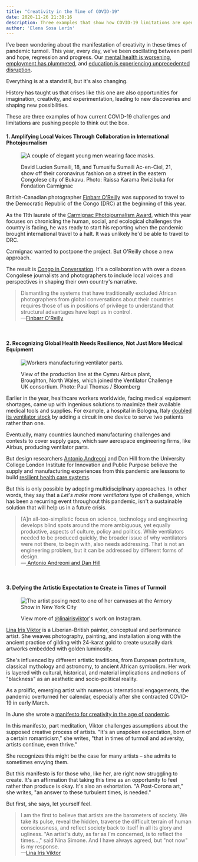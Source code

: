 ```yaml
---
title: "Creativity in the Time of COVID-19" 
date: 2020-11-26 21:38:16
description: Three examples that show how COVID-19 limitations are opening new possibilities in sectors like photojournalism, healthcare, and art.
author: 'Elena Sosa Lerín'
---
```

I’ve been wondering about the manifestation of creativity in these times of pandemic turmoil. This year, every day, we’ve been oscillating between peril and hope, regression and progress. Our <a href="https://bit.ly/3q3o9XC" target="blank"> mental health is worsening</a>, <a href="https://bit.ly/3fC89Hy" target="blank"> employment has plummeted</a>, and <a href="https://wapo.st/3lbbDS9" target="blank"> education is experiencing unprecedented disruption</a>. 

Everything is at a standstill, but it's also changing. 

History has taught us that crises like this one are also opportunities for imagination, creativity, and experimentation, leading to new discoveries and shaping new possibilities.

These are three examples of how current COVID-19 challenges and limitations are pushing people to think out the box.

#### 1. Amplifying Local Voices Through Collaboration in International Photojournalism 
<figure>
<img data-src="https://res.cloudinary.com/esarin72/image/upload/c_fill,q_auto,w_600/v1606455432/notes/sapeurs-DRC_tmrkl6.jpg" loading="lazy" alt="A couple of elegant young men wearing face masks." class="lazyload">
<figcaption>
    <p>David Lucien Sumaili, 18, and Tumusifu Sumaili Ac-en-Ciel, 21, show off their coronavirus fashion on a street in the eastern Congolese city of Bukavu. <span class="thick">Photo: Raissa Karama Rwizibuka for Fondation Carmignac</span></p>
</figcaption>
</figure>

British-Canadian photographer <a href=" https://www.instagram.com/finbarroreilly/" target=" blank">Finbarr O'Reilly</a> was supposed to travel to the Democratic Republic of the Congo (DRC) at the beginning of this year. 

As the 11th laurate of the <a href="https://bit.ly/2V4Renx" target="blank"> Carmignac Photojournalism Award</a>, which this year focuses on chronicling the human, social, and ecological challenges the country is facing, he was ready to start his reporting when the pandemic brought international travel to a halt. It was unlikely he'd be able to travel to DRC.

Carmignac wanted to postpone the project. But O'Reilly chose a new approach.

The result is <a href="https://bit.ly/369yvgR" target="blank">Congo in Conversation</a>. It's a collaboration with over a dozen Congolese journalists and photographers to include local voices and perspectives in shaping their own country's narrative. 

<blockquote>
<p>
Dismantling the systems that have traditionally excluded African photographers from global conversations about their countries requires those of us in positions of privilege to understand that structural advantages have kept us in control.<br>
&#8212<a href="https://bit.ly/2V5tHmh" target="blank">Finbarr O'Reilly</a>
</p>
</blockquote>
<br>

#### 2. Recognizing Global Health Needs Resilience, Not Just More Medical Equipment
<figure>
<img data-src="https://res.cloudinary.com/esarin72/image/upload/c_fill,q_auto,w_600/v1606454955/notes/ventilator-production_hsx83b.jpg" loading="lazy" alt="Workers manufacturing ventilator parts." class="lazyload">
<figcaption>
    <p>View of the production line at the Cymru Airbus plant, Broughton, North Wales, which joined the Ventilator Challenge UK consortium. <span class="thick">Photo: Paul Thomas / Bloomberg</span></p>
</figcaption>
</figure>

Earlier in the year, healthcare workers worldwide, facing medical equipment shortages, came up with ingenious solutions to maximize their available medical tools and supplies. For example, a hospital in Bologna, Italy <a href="https://bit.ly/2KBFfeY" target="blank">doubled its ventilator stock</a> by adding a circuit in one device to serve two patients rather than one. 

Eventually, many countries launched manufacturing challenges and contests to cover supply gaps, which saw aerospace engineering firms, like Airbus, producing ventilator parts.

But design researchers <a href="https://twitter.com/AntoAndreoni" target="blank">
Antonio Andreoni</a> and Dan Hill from the University College London Institute for Innovation and Public Purpose believe the supply and manufacturing experiences from this pandemic are lessons to build <a href="https://bit.ly/3lbiACI" target="blank"> resilient health care systems</a>. 

But this is only possible by adopting multidisciplinary approaches. In other words, they say that a <em>Let's make more ventilators</em> type of challenge, which has been a recurring event throughout this pandemic, isn't a sustainable solution that will help us in a future crisis.

<blockquote>
<p>
[A]n all-too-simplistic focus on science, technology and engineering develops blind spots around the more ambiguous, yet equally productive, aspects of culture, policy and politics. While ventilators needed to be produced quickly, the broader issue of why ventilators were not there, to begin with, also needs addressing. That is not an engineering problem, but it can be addressed by different forms of design.<br>
&#8212<a href="https://bit.ly/3lbiACI" target="blank"> Antonio Andreoni and Dan Hill</a>
</p>
</blockquote>
<br>

#### 3. Defying the Artistic Expectation to Create in Times of Turmoil
<figure>
<img data-src="https://res.cloudinary.com/esarin72/image/upload/v1606364246/notes/gold-girl_dltfzn.jpg" loading="lazy" alt="The artist posing next to one of her canvases at the Armory Show in New York City" class="lazyload">
<figcaption>
    <p><span class="thick">View more of <a href="https://www.instagram.com/linairisviktor/" target="blank">@linairisviktor</a>'s work on Instagram.</span></p>
</figcaption>
</figure>

<a href="https://bit.ly/3o32UDo" target="blank">Lina Iris Viktor</a> is a Liberian-British painter, conceptual and performance artist. She weaves photography, painting, and installation along with the ancient practice of gilding with 24-karat gold to create ususally dark artworks embedded with golden luminosity.

She's influenced by different artistic traditions, from European portraiture, classical mythology and astronomy, to ancient African symbolism. Her work is layered with cultural, historical, and material implications and notions of "blackness" as an aesthetic and socio-political reality.

As a prolific, emerging artist with numerous international engagements, the pandemic overturned her calendar, especially after she contracted COVID-19 in early March.

In June she wrote a <a href="https://bit.ly/2KIXP54" target="blank"> manifesto for creativity in the age of pandemic</a>.

In this manifesto, part meditation, Viktor challenges assumptions about the supposed creative process of artists. "It's an unspoken expectation, born of a certain romanticism," she writes, "that in times of turmoil and adversity, artists continue, even thrive." 

She recognizes this might be the case for many artists – she admits to sometimes envying them. 

But this manifesto is for those who, like her, are right now struggling to create. It's an affirmation that taking this time as an opportunity to feel rather than produce is okay. It's also an exhortation. "A Post-Corona art," she writes, "an answer to these turbulent times, is needed." 

But first, she says, let yourself feel.

<blockquote>
<p>
I am the first to believe that artists are the barometers of society. We take its pulse, reveal the hidden, traverse the difficult terrain of human consciousness, and reflect society back to itself in all its glory and ugliness. "An artist's duty, as far as I'm concerned, is to reflect the times…," said Nina Simone. And I have always agreed, but "not now" is my response.<br>
&#8212<a href="https://bit.ly/2KIXP54" target="blank">Lina Iris Viktor</a>
</p>
</blockquote>





















